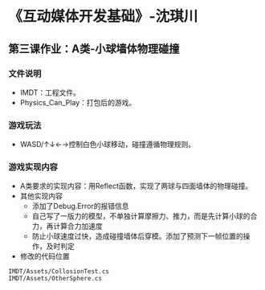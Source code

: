 # 《互动媒体开发基础》-沈琪川
## 第三课作业：A类-小球墙体物理碰撞
### 文件说明
* IMDT：工程文件。
* Physics_Can_Play：打包后的游戏。
### 游戏玩法
* WASD/↑↓←→控制白色小球移动，碰撞遵循物理规则。
### 游戏实现内容
* A类要求的实现内容：用Reflect函数，实现了两球与四面墙体的物理碰撞。
* 其他实现内容
  * 添加了Debug.Error的报错信息
  * 自己写了一版力的模型，不单独计算摩擦力、推力，而是先计算小球的合力，再计算合力加速度
  * 防止小球速度过快，造成碰撞墙体后穿模。添加了预测下一帧位置的操作，及时判定
* 修改的代码位置
```
IMDT/Assets/CollosionTest.cs
IMDT/Assets/OtherSphere.cs
```
